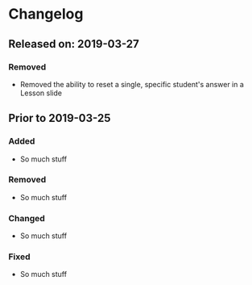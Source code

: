 # Changelog

## Released on: 2019-03-27
### Removed
- Removed the ability to reset a single, specific student's answer in a Lesson slide

## Prior to 2019-03-25
### Added
- So much stuff
### Removed
- So much stuff
### Changed
- So much stuff
### Fixed
- So much stuff
